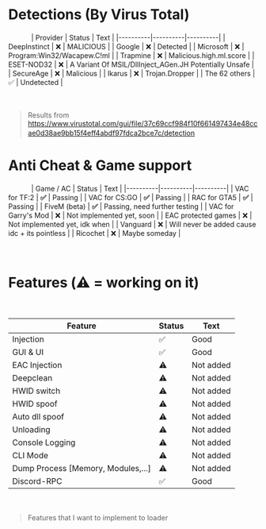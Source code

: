 # Detections (By Virus Total) 
ㅤㅤ ㅤ
| Provider | Status | Text |
|----------|----------|----------|
| DeepInstinct | ❌ | MALICIOUS | 
| Google | ❌ | Detected |
| Microsoft | ❌ | Program:Win32/Wacapew.C!ml |
| Trapmine | ❌ | Malicious.high.ml.score |
| ESET-NOD32 | ❌ | A Variant Of MSIL/DllInject_AGen.JH Potentially Unsafe |
| SecureAge | ❌ | Malicious |
| Ikarus | ❌ | Trojan.Dropper |
| The 62 others | ✅ | Undetected |

ㅤㅤ ㅤ
 
> Results from https://www.virustotal.com/gui/file/37c69ccf984f10f661497434e48ccae0d38ae9bb15f4eff4abdf97fdca2bce7c/detection
ㅤㅤ ㅤ
ㅤㅤ ㅤ
# Anti Cheat & Game support
ㅤㅤ ㅤ
| Game / AC | Status | Text |
|----------|----------|----------|
| VAC for TF:2 | **✅** | Passing | 
| VAC for CS:GO | **✅** | Passing |
| RAC for GTA5 | **✅** | Passing |
| FiveM (beta) | **✅** | Passing, need further testing |
| VAC for Garry's Mod | ❌ | Not implemented yet, soon |
| EAC protected games | ❌ | Not implemented yet, idk when |
| Vanguard | ❌ | Will never be added cause idc + its pointless |
| Ricochet | ❌ | Maybe someday |

ㅤㅤ ㅤ
ㅤㅤ ㅤ
# Features (⚠️ = working on it)
ㅤㅤ ㅤ

| Feature | Status | Text |
|----------|----------|----------|
| Injection | ✅ | Good | 
| GUI & UI | ✅ | Good |
| EAC Injection | ⚠️ | Not added |
| Deepclean | ⚠️ | Not added |
| HWID switch | ⚠️ | Not added |
| HWID spoof | ⚠️ | Not added |
| Auto dll spoof | ⚠️ | Not added |
| Unloading | ⚠️ | Not added |
| Console Logging | ⚠️ | Not added |
| CLI Mode | ⚠️ | Not added |
| Dump Process [Memory, Modules,...] | ⚠️ |Not added
| Discord-RPC | ✅ | Good |

ㅤㅤ ㅤ
> Features that I want to implement to loader

ㅤㅤ ㅤ
